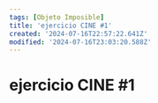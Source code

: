 ```yaml
---
tags: [Objeto Imposible]
title: 'ejercicio CINE #1'
created: '2024-07-16T22:57:22.641Z'
modified: '2024-07-16T23:03:20.588Z'
---
```


# ejercicio CINE #1


